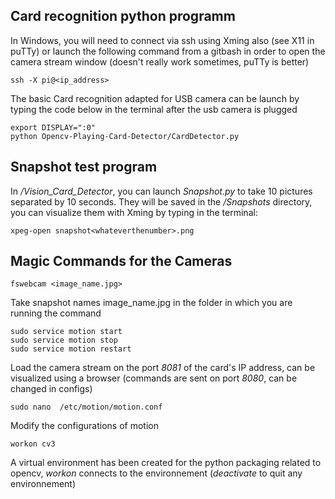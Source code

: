 ## Card recognition python programm
In Windows, you will need to connect via ssh using Xming also (see X11 in puTTy) or launch the following command from a gitbash in order to open the camera stream window (doesn't really work sometimes, puTTy is better)
```
ssh -X pi@<ip_address>
```
The basic Card recognition adapted for USB camera can be launch by typing the code below in the terminal after the usb camera is plugged
```
export DISPLAY=":0"
python Opencv-Playing-Card-Detector/CardDetector.py
```
## Snapshot test program
In */Vision_Card_Detector*, you can launch *Snapshot.py* to take 10 pictures separated by 10 seconds. They will be saved in the */Snapshots* directory, you can visualize them with Xming by typing in the terminal:
```
xpeg-open snapshot<whateverthenumber>.png
```
## Magic Commands for the Cameras
```
fswebcam <image_name.jpg>
```
Take snapshot names image_name.jpg in the folder in which you are running the command
```
sudo service motion start
sudo service motion stop
sudo service motion restart
```
Load the camera stream on the port *8081* of the card's IP address, can be visualized using a browser (commands are sent on port *8080*, can be changed in configs)
```
sudo nano  /etc/motion/motion.conf
```
Modify the configurations of motion
```
workon cv3
```
A virtual environment has been created for the python packaging related to opencv, *workon* connects to the environnement (*deactivate* to quit any environnement)


